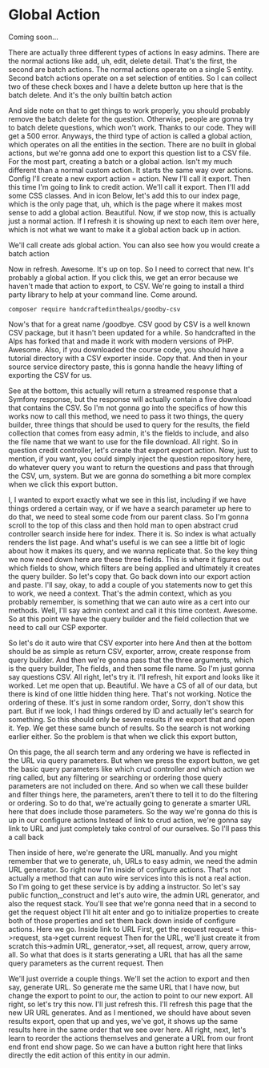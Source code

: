 # Global Action

Coming soon...

There are actually three different types of actions In easy admins. There are the
normal actions like add, uh, edit, delete detail. That's the first, the second are
batch actions. The normal actions operate on a single S entity. Second batch actions
operate on a set selection of entities. So I can collect two of these check boxes and
I have a delete button up here that is the batch delete. And it's the only builtin
batch action

And side note on that to get things to work properly, you should probably remove the
batch delete for the question. Otherwise, people are gonna try to batch delete
questions, which won't work. Thanks to our code. They will get a 500 error. Anyways,
the third type of action is called a global action, which operates on all the
entities in the section. There are no built in global actions, but we're gonna add
one to export this question list to a CSV file. For the most part, creating a batch
or a global action. Isn't my much different than a normal custom action. It starts
the same way over actions. Config I'll create a new export action = action. New I'll
call it export. Then this time I'm going to link to credit action. We'll call it
export. Then I'll add some CSS classes. And in icon Below, let's add this to our
index page, which is the only page that, uh, which is the page where it makes most
sense to add a global action. Beautiful. Now, if we stop now, this is actually just a
normal action. If I refresh it is showing up next to each item over here, which is
not what we want to make it a global action back up in action.

We'll call create ads global action. You can also see how you would create a batch
action

Now in refresh. Awesome. It's up on top. So I need to correct that new. It's probably
a global action. If you click this, we get an error because we haven't made that
action to export, to CSV. We're going to install a third party library to help at
your command line. Come around.

```terminal
composer require handcraftedinthealps/goodby-csv
```

Now's that
for a great name /goodbye. CSV good by CSV is a well known CSV package, but it hasn't
been updated for a while. So handcrafted in the Alps has forked that and made it work
with modern versions of PHP. Awesome. Also, if you downloaded the course code, you
should have a tutorial directory with a CSV exporter inside. Copy that. And then in
your source service directory paste, this is gonna handle the heavy lifting of
exporting the CSV for us.

See at the bottom, this actually will return a streamed response that a Symfony
response, but the response will actually contain a five download that contains the
CSV. So I'm not gonna go into the specifics of how this works now to call this
method, we need to pass it two things, the query builder, three things that should be
used to query for the results, the field collection that comes from easy admin, it's
the fields to include, and also the file name that we want to use for the file
download. All right. So in question credit controller, let's create that export
export action. Now, just to mention, if you want, you could simply inject the
question repository here, do whatever query you want to return the questions and pass
that through the CSV, um, system. But we are gonna do something a bit more complex
when we click this export button.

I, I wanted to export exactly what we see in this list, including if we have things
ordered a certain way, or if we have a search parameter up here to do that, we need
to steal some code from our parent class. So I'm gonna scroll to the top of this
class and then hold man to open abstract crud controller search inside here for
index. There it is. So index is what actually renders the list page. And what's
useful is we can see a little bit of logic about how it makes its query, and we wanna
replicate that. So the key thing we now need down here are these three fields. This
is where it figures out which fields to show, which filters are being applied and
ultimately it creates the query builder. So let's copy that. Go back down into our
export action and paste. I'll say, okay, to add a couple of you statements now to get
this to work, we need a context. That's the admin context, which as you probably
remember, is something that we can auto wire as a cert into our methods. Well, I'll
say admin context and call it this time context. Awesome. So at this point we have
the query builder and the field collection that we need to call our CSP exporter.

So let's do it auto wire that CSV exporter into here And then at the bottom should be
as simple as return CSV, exporter, arrow, create response from query builder. And
then we're gonna pass that the three arguments, which is the query builder, The
fields, and then some file name. So I'm just gonna say questions CSV. All right,
let's try it. I'll refresh, hit export and looks like it worked. Let me open that up.
Beautiful. We have a CS of all of our data, but there is kind of one little hidden
thing here. That's not working. Notice the ordering of these. It's just in some
random order, Sorry, don't show this part. But if we look, I had things ordered by ID
and actually let's search for something. So this should only be seven results if we
export that and open it. Yep. We get these same bunch of results. So the search is
not working earlier either. So the problem is that when we click this export button,

<affirmative>

On this page, the all search term and any ordering we have is reflected in the URL
via query parameters. But when we press the export button, we get the basic query
parameters like which crud controller and which action we ring called, but any
filtering or searching or ordering those query parameters are not included on there.
And so when we call these builder and filter things here, the parameters, aren't
there to tell it to do the filtering or ordering. So to do that, we're actually going
to generate a smarter URL here that does include those parameters. So the way we're
gonna do this is up in our configure actions Instead of link to crud action, we're
gonna say link to URL and just completely take control of our ourselves. So I'll pass
this a call back

Then inside of here, we're generate the URL manually. And you might remember that we
to generate, uh, URLs to easy admin, we need the admin URL generator. So right now
I'm inside of configure actions. That's not actually a method that can auto wire
services into this is not a real action. So I'm going to get these service is by
adding a instructor. So let's say public function,_construct and let's auto wire, the
admin URL generator, and also the request stack. You'll see that we're gonna need
that in a second to get the request object I'll hit alt enter and go to initialize
properties to create both of those properties and set them back down inside of
configure actions. Here we go. Inside link to URL First, get the request request =
this->request, sta->get current request Then for the URL, we'll just create it from
scratch this->admin URL, generator,->set, all request, arrow, query arrow, all. So
what that does is it starts generating a URL that has all the same query parameters
as the current request. Then

We'll just override a couple things. We'll set the action to export and then say,
generate URL. So generate me the same URL that I have now, but change the export to
point to our, the action to point to our new export. All right, so let's try this
now. I'll just refresh this. I'll refresh this page that the <affirmative> new UR URL
generates. And as I mentioned, we should have about seven results export, open that
up and yes, we've got, it shows up the same results here in the same order that we
see over here. All right, next, let's learn to reorder the actions themselves and
generate a URL from our front end front end show page. So we can have a button right
here that links directly the edit action of this entity in our admin.

